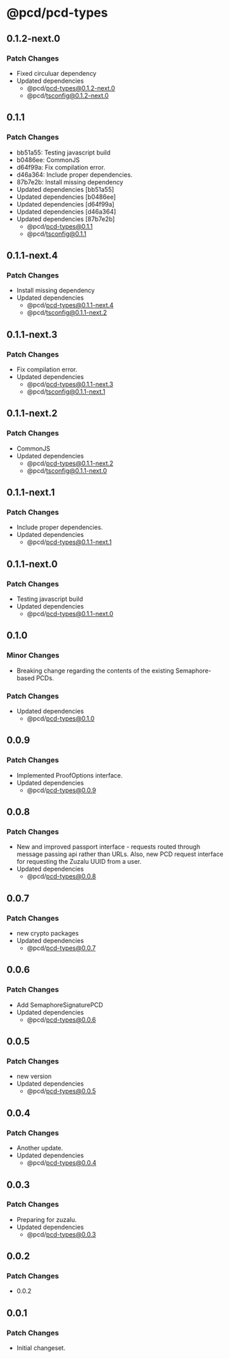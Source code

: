 # @pcd/pcd-types

## 0.1.2-next.0

### Patch Changes

- Fixed circuluar dependency
- Updated dependencies
  - @pcd/pcd-types@0.1.2-next.0
  - @pcd/tsconfig@0.1.2-next.0

## 0.1.1

### Patch Changes

- bb51a55: Testing javascript build
- b0486ee: CommonJS
- d64f99a: Fix compilation error.
- d46a364: Include proper dependencies.
- 87b7e2b: Install missing dependency
- Updated dependencies [bb51a55]
- Updated dependencies [b0486ee]
- Updated dependencies [d64f99a]
- Updated dependencies [d46a364]
- Updated dependencies [87b7e2b]
  - @pcd/pcd-types@0.1.1
  - @pcd/tsconfig@0.1.1

## 0.1.1-next.4

### Patch Changes

- Install missing dependency
- Updated dependencies
  - @pcd/pcd-types@0.1.1-next.4
  - @pcd/tsconfig@0.1.1-next.2

## 0.1.1-next.3

### Patch Changes

- Fix compilation error.
- Updated dependencies
  - @pcd/pcd-types@0.1.1-next.3
  - @pcd/tsconfig@0.1.1-next.1

## 0.1.1-next.2

### Patch Changes

- CommonJS
- Updated dependencies
  - @pcd/pcd-types@0.1.1-next.2
  - @pcd/tsconfig@0.1.1-next.0

## 0.1.1-next.1

### Patch Changes

- Include proper dependencies.
- Updated dependencies
  - @pcd/pcd-types@0.1.1-next.1

## 0.1.1-next.0

### Patch Changes

- Testing javascript build
- Updated dependencies
  - @pcd/pcd-types@0.1.1-next.0

## 0.1.0

### Minor Changes

- Breaking change regarding the contents of the existing Semaphore-based PCDs.

### Patch Changes

- Updated dependencies
  - @pcd/pcd-types@0.1.0

## 0.0.9

### Patch Changes

- Implemented ProofOptions interface.
- Updated dependencies
  - @pcd/pcd-types@0.0.9

## 0.0.8

### Patch Changes

- New and improved passport interface - requests routed through message passing api rather than URLs. Also, new PCD request interface for requesting the Zuzalu UUID from a user.
- Updated dependencies
  - @pcd/pcd-types@0.0.8

## 0.0.7

### Patch Changes

- new crypto packages
- Updated dependencies
  - @pcd/pcd-types@0.0.7

## 0.0.6

### Patch Changes

- Add SemaphoreSignaturePCD
- Updated dependencies
  - @pcd/pcd-types@0.0.6

## 0.0.5

### Patch Changes

- new version
- Updated dependencies
  - @pcd/pcd-types@0.0.5

## 0.0.4

### Patch Changes

- Another update.
- Updated dependencies
  - @pcd/pcd-types@0.0.4

## 0.0.3

### Patch Changes

- Preparing for zuzalu.
- Updated dependencies
  - @pcd/pcd-types@0.0.3

## 0.0.2

### Patch Changes

- 0.0.2

## 0.0.1

### Patch Changes

- Initial changeset.
